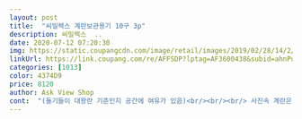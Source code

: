 ```yaml
---
layout: post 
title:  "씨밀렉스 계란보관용기 10구 3p" 
description: 씨밀렉스  ..
date: 2020-07-12 07:20:30 
img: https://static.coupangcdn.com/image/retail/images/2019/02/28/14/2/4983c1c0-e919-4120-8da4-8478fd69f119.jpg 
linkUrl: https://link.coupang.com/re/AFFSDP?lptag=AF3600438&subid=ahnPublicAsk&pageKey=193581435&itemId=554215189&vendorItemId=4456334848&traceid=V0-113-95a3e1c1f2488a63 
categories: [1013] 
color: 4374D9 
price: 8120 
author: Ask View Shop 
cont:  "(돌기들이 대왕란 기준인지 공간에 여유가 있음)<br/>​<br/><br/> 사진속 계란은 e마트 특란 사이즈입니다.<br/><br/>◾️냉장고가 깔끔하게 정리되어서 만족 ◾️<br/>◾️씨밀렉스 계란용기 10구 3p 마음에 드는 점◾️<br/>◾️씨밀렉스 계란용기 미끄럼방지 링 조립 ◾️<br/>◾️정리 안되는 냉장고, 계란 보관용기 장만하다 ◾️<br/>가격도 3개 세트 8천원으로 괜찮았습니다<br/>간단하게 끼워넣음 되고 케이스당 1개씩 여분을 챙겨주는 센스는.<br/>.<br/> 굿!!<br/>검색해보니 후기들에 왕란이 안맞는 케이스도 있더라구요<br/>계란 매일 하나씩을 먹어야 좋다는데<br/>계란 용기야 다 비슷하게 생겼지만<br/>계란 통들을 블록처럼 안정적으로 쌓을 수 있어서 좋았고요<br/>계란 한 판(30개)을 전부 소진하기 전 새로이 한 판 구매시 항상 여분의 계란들을 보관하기 애매 하였다.<br/><br/>계란들이 깔끔하게 정리되고<br/>계란을 많이 안 먹을때  10개들이/15개 들이로 살 땐 괜찮았는데 요즘은 계란을 많이 먹어서 30알 한판 단위로 사다보니<br/>계란을 보관용기에 차곡차곡 넣었습니다<br/>계란을 예전 보다 많이 삶아먹고 있습니다<br/>그것조차 귀찮은 나는 귀차니즘;;;;<br/>그나마 요 제품이 왕란이 들어간데요<br/>그래도 이름있는 브랜드라 믿고 구매해봅니다.<br/><br/>그래도 튼튼한제품이라 개폐장치?만 빠개지지않을거같긴합니다.<br/><br/>그래서 거의 홈플러스에서 왕란을 사먹는데 홈플은 15구씩 종이박스?에 들어있어서 괜찮은데 급하게 집근처 마트에서 사올땐 플라스틱 케이스에 들어있어서 너무 불편하더라구요;;;<br/>그래서 보관및 정리가 요긴한 계란보관함을 사고려 계속 염두했는데 막상 사려니 돈이 아깝단 생각에  1여년을 장바구니에 담아만 놨었어요.<br/><br/>근데 써보니 케이스 문여는게 힘이 꽤 들어가네요<br/>근데 이번에 쿨하게? 구매해봤지요.<br/><br/>기존 냉장고 브랜드서 제공한 계란케이스는 오픈형식,<br/>꺼내기도 조심조심해야하고 꺼내서도 바쁜데 한번에 열지못하고 조심조심 여러곳 맞물린부분 열어 꺼내는것도 자칫 깨질거같고.<br/>.<br/><br/>꽤 큰 특란까지도 저장할 수 있는지 케이스 홈의 크기가 여유가 있었어요<br/>남들처럼 그냥 특란이나 대란 30구짜리 세일할때  1판 사서 쟁여두고파도 아버지는 꼭 왕란을 드시고싶어하셔요ㅋㅋ<br/>냉장고 공간도 너무 차지하고 정리가 전혀 안되더라고요<br/>냉장고가 너무 비좁아져서 계란 보관용기 10구 3개 세트를 장만했습니다<br/>냉장고를 넓게 쓸 수 있어서 좋습니다<br/>덮개쪽 돌기는 사용자 조립방식인데<br/>몇군데 케이스 자체 품질 문제가 있었지만 뽑기운인듯 하며 쉽게 보완수정 가능한 정도로 제품 사용상의 영향을 끼치진 않음.<br/>.<br/><br/>미끄럼 방지 고무링이 별도로 들어있어서<br/>본 제품은 이렇게 클로즈타입이라 냉장고내 위생에도 도움되며 상하돌기들이 계란의 움직임도 살짝 잡아줄듯.<br/>.<br/><br/>솔직히 분홍색으로 된 계란 고정대? 그건 그닥 맘에 안들어요;;;<br/>앞으로도 계란 많이 해 먹어야겠어요<br/>왕란엔 요 제품입니다.<br/><br/>요즘 감동란에 꽂혀서<br/>이번에 구매한 씨밀렉스 계란용기는 안이 보이는 반투명 재질이기 때문에<br/>저는 30구 염두해두고 3세트로 샀어요계란 세일할땐 꼭 2팩씩 구매하거든요^^;;<br/>처음엔 계란 깨지는건 아닐까 걱정했는데 보름이상 써본 지금은 아직까지 괜찮습니다.<br/><br/>케이스 윗면엔 사각 홈이 파져 있어<br/>케이스 윗쪽에 있는 홈에 맞추어 하나씩 끼워넣어 주었어요<br/>한눈에 볼 수 있게 되어 있어서 깔끔해서 좋았습니다<br/>한알 한알 따로 보관한 계란들이 얼마나 남았나<br/>힘은 좋은 저이지만.<br/>.<br/>바쁘고 정신없이 식사준비할때 짜증이나는정도에요;;;;뻑뻑한 개폐만 아니면 참 좋은상품입니다.<br/><br/>" 
---
```


